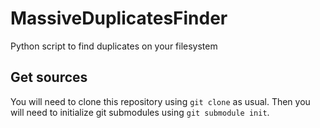 # MassiveDuplicatesFinder

Python script to find duplicates on your filesystem


## Get sources

You will need to clone this repository using `git clone` as usual.
Then you will need to initialize git submodules using `git submodule init`.
